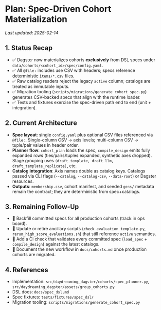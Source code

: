 # Plan: Spec-Driven Cohort Materialization

_Last updated: 2025-02-14_

## 1. Status Recap
- ✅ Dagster now materializes cohorts **exclusively** from DSL specs under `data/cohorts/<cohort_id>/spec/config.yaml`.
- ✅ All `@file:` includes use CSV with headers; specs reference deterministic `items/*.csv` files.
- ✅ Raw catalog readers reject the legacy `active` column; catalogs are treated as immutable inputs.
- ✅ Migration tooling (`scripts/migrations/generate_cohort_spec.py`) generates CSV-backed specs that align with the runtime loader.
- ✅ Tests and fixtures exercise the spec-driven path end to end (unit + integration).

## 2. Current Architecture
- **Spec layout**: single `config.yaml` plus optional CSV files referenced via `@file:`. Single-column CSV → axis levels; multi-column CSV → tuple/pair values in header order.
- **Planner flow**: `cohort_plan` loads the spec, `compile_design` emits fully expanded rows (ties/pairs/tuples expanded, synthetic axes dropped). Stage grouping uses `(draft_template, draft_llm, draft_template_replicate)`, etc.
- **Catalog integration**: Axis names double as catalog keys. Catalogs passed via CLI flags (`--catalog`, `--catalog-csv`, `--data-root`) or Dagster resources.
- **Outputs**: `membership.csv`, cohort manifest, and seeded `gens/` metadata remain the contract; they are deterministic from spec+catalogs.

## 3. Remaining Follow-Up
- 📌 Backfill committed specs for all production cohorts (track in ops board).
- 📌 Update or retire ancillary scripts (`check_evaluation_template.py`, `rerun_high_score_evaluations.sh`) that still reference `active` semantics.
- 📌 Add a CI check that validates every committed spec (`load_spec` + `compile_design`) against the latest catalogs.
- 📌 Document the new workflow in `docs/cohorts.md` once production cohorts are migrated.

## 4. References
- Implementation: `src/daydreaming_dagster/cohorts/spec_planner.py`, `src/daydreaming_dagster/assets/group_cohorts.py`
- DSL docs: `docs/spec_dsl.md`
- Spec fixtures: `tests/fixtures/spec_dsl/`
- Migration tooling: `scripts/migrations/generate_cohort_spec.py`
